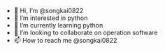 - 👋 Hi, I’m @songkai0822
- 👀 I’m interested in python
- 🌱 I’m currently learning python
- 💞️ I’m looking to collaborate on operation software
- 📫 How to reach me @songkai0822

<!---
songkai0822/songkai0822 is a ✨ special ✨ repository because its `README.md` (this file) appears on your GitHub profile.
You can click the Preview link to take a look at your changes.
--->
